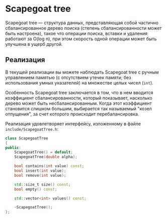 # Scapegoat tree
Scapegoat tree — структура данных, представляющая собой частично сбалансированное дерево поиска (степень сбалансированности может быть настроена), такое что операции поиска, вставки и удаления работают за O(log n), при этом скорость одной операции может быть улучшена в ущерб другой.
## Реализация
В текущей реализации вы можете наблюдать Scapegoat tree с ручным управлением памятью (с отсутствием утечек памяти; без использования умных указателей) на множестве целых чисел (`int`).

Особенность Scapegoat tree заключается в том, что в нем вводится коэффициент сбалансированности, который показывает, насколько дерево может быть несбалансированным. Когда этот коэффициент становится слишком большим, выбирается так называемый "козел отпущения", за счет которого происходит перебалансировка.

Реализация удовлетворяет интерфейсу, изложенному в файле `include/ScapegoatTree.h`:

```C++
class ScapegoatTree
{
public:
    ScapegoatTree() = default;
    ScapegoatTree(double alpha);

    bool contains(int value) const;
    bool insert(int value);
    bool remove(int value);

    std::size_t size() const;
    bool empty() const;

    std::vector<int> values() const;

    ~ScapegoatTree();
};
```
